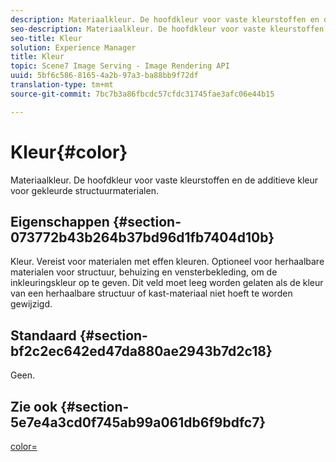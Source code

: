 ```yaml
---
description: Materiaalkleur. De hoofdkleur voor vaste kleurstoffen en de additieve kleur voor gekleurde structuurmaterialen.
seo-description: Materiaalkleur. De hoofdkleur voor vaste kleurstoffen en de additieve kleur voor gekleurde structuurmaterialen.
seo-title: Kleur
solution: Experience Manager
title: Kleur
topic: Scene7 Image Serving - Image Rendering API
uuid: 5bf6c586-8165-4a2b-97a3-ba88bb9f72df
translation-type: tm+mt
source-git-commit: 7bc7b3a86fbcdc57cfdc31745fae3afc06e44b15

---
```



# Kleur{#color}

Materiaalkleur. De hoofdkleur voor vaste kleurstoffen en de additieve kleur voor gekleurde structuurmaterialen.

## Eigenschappen {#section-073772b43b264b37bd96d1fb7404d10b}

Kleur. Vereist voor materialen met effen kleuren. Optioneel voor herhaalbare materialen voor structuur, behuizing en vensterbekleding, om de inkleuringskleur op te geven. Dit veld moet leeg worden gelaten als de kleur van een herhaalbare structuur of kast-materiaal niet hoeft te worden gewijzigd.

## Standaard {#section-bf2c2ec642ed47da880ae2943b7d2c18}

Geen.

## Zie ook {#section-5e7e4a3cd0f745ab99a061db6f9bdfc7}

[color=](../../../../../ir-api/http-protocol/image-rendering-api-ref/c-ir-http-protocol-ref/c-ir-http-protocol-command-reference/r-ir-http-color.md#reference-ea3cba9edfe94dbab86d8f123a9ed0aa)
